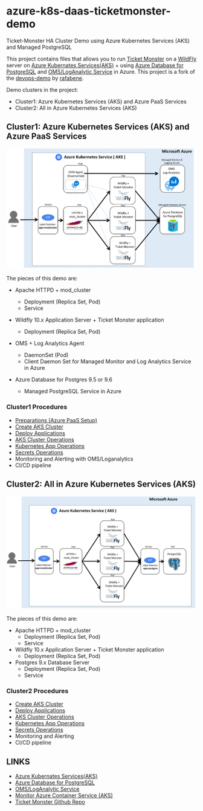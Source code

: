 # azure-k8s-daas-ticketmonster-demo
Ticket-Monster HA Cluster Demo using Azure Kubernetes Services (AKS) and Managed PostgreSQL

This project contains files that allows you to run [Ticket Monster](https://developers.redhat.com/ticket-monster/) on a [WildFly](http://www.wildfly.org/) server on [Azure Kubernates Services(AKS)](https://docs.microsoft.com/en-us/azure/aks/) + using [Azure Database for PostgreSQL](https://docs.microsoft.com/en-us/azure/postgresql/) and [OMS/LogAnalytic Service](https://docs.microsoft.com/en-us/azure/log-analytics/log-analytics-containers) in Azure. This project is a fork of the [devops-demo](https://github.com/rafabene/devops-demo) by [rafabene](https://github.com/rafabene).

Demo clusters in the project: 
- Cluster1: Azure Kubernetes Services (AKS) and Azure PaaS Services
- Cluster2: All in Azure Kubernetes Services (AKS)

## Cluster1: Azure Kubernetes Services (AKS) and Azure PaaS Services

![](images/azure-k8s-cluster1-arch.png)

The pieces of this demo are:

- Apache HTTPD + mod_cluster
    - Deployment (Replica Set, Pod)
    - Service
- Wildfly 10.x Application Server + Ticket Monster application
    - Deployment (Replica Set, Pod)
- OMS + Log Analytics Agent
    - DaemonSet (Pod)
    - Client Daemon Set for Managed Monitor and Log Analytics Service in Azure

- Azure Database for Postgres 9.5 or 9.6
    - Managed PostgreSQL Service in Azure

### Cluster1 Procedures
- [Preparations (Azure PaaS Setup)](docs/preparations-cluster1.md)
- [Create AKS Cluster](docs/create-aks-cluster.md)
- [Deploy Applications](docs/deploy-cluster1-apps.md)
- [AKS Cluster Operations](docs/aks-operations.md)
- [Kubernetes App Operations](docs/k8s-operations.md)
- [Secrets Operations](docs/secret-operations1.md)
- Monitoring and Alerting with OMS/Loganalytics
- CI/CD pipeline

## Cluster2: All in Azure Kubernetes Services (AKS)

![](images/azure-k8s-cluster2-arch.png)

The pieces of this demo are:

- Apache HTTPD + mod_cluster
    - Deployment (Replica Set, Pod)
    - Service
- Wildfly 10.x Application Server + Ticket Monster application
    - Deployment (Replica Set, Pod)
- Postgres 9.x Database Server
    - Deployment (Replica Set, Pod)
    - Service

### Cluster2 Procedures
- [Create AKS Cluster](docs/create-aks-cluster.md)
- [Deploy Applications](docs/deploy-cluster2-apps.md)
- [AKS Cluster Operations](docs/aks-operations.md)
- [Kubernetes App Operations](docs/k8s-operations.md)
- [Secrets Operations](docs/secret-operations2.md)
- Monitoring and Alerting
- CI/CD pipeline

## LINKS
- [Azure Kubernates Services(AKS)](https://docs.microsoft.com/en-us/azure/aks/)
- [Azure Database for PostgreSQL](https://docs.microsoft.com/en-us/azure/postgresql/)
- [OMS/LogAnalytic Service](https://docs.microsoft.com/en-us/azure/log-analytics/log-analytics-containers)
- [Monitor Azure Container Service (AKS)](https://docs.microsoft.com/en-us/azure/aks/tutorial-kubernetes-monitor)
- [Ticket Monster Github Repo](https://github.com/jboss-developer/ticket-monster)